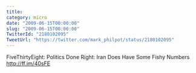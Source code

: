 ```yaml
---
title: 
category: micro
date: "2009-06-15T00:00:00"
slug: "2009-06-15T00:00:00"
TwitterId: "2180102095"
TweetUrl: "https://twitter.com/mark_philpot/status/2180102095"
---
```


FiveThirtyEight: Politics Done Right: Iran Does Have Some Fishy Numbers
http://ff.im/40sFE
